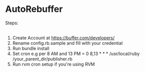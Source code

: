 # AutoRebuffer

Steps: <br/><br/>
1. Create Account at https://buffer.com/developers/ <br/>
2. Rename config.rb.sample and fill with your credential <br/>
3. Run bundle install <br/>
4. Set cron e.g per 8 AM and 13 PM = 0 8,13 * * * /usr/local/ruby /your_parent_dir/publisher.rb <br/>
5. Run rvm cron setup if you're using RVM <br/>